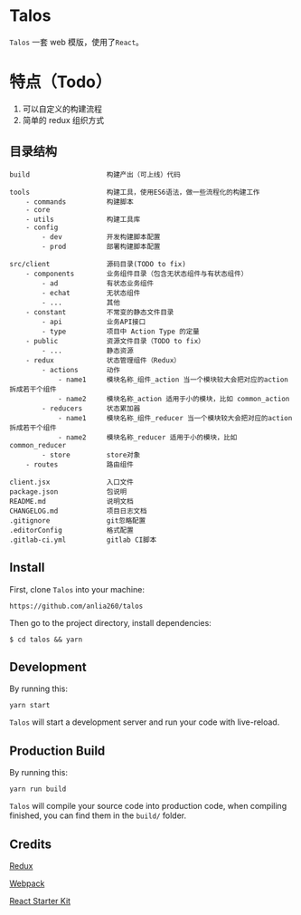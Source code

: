 # Talos

`Talos` 一套 web 模版，使用了`React`。

# 特点（Todo）

1. 可以自定义的构建流程
2. 简单的 redux 组织方式

## 目录结构

```
build                   构建产出（可上线）代码

tools                   构建工具，使用ES6语法，做一些流程化的构建工作
    - commands          构建脚本
    - core
    - utils             构建工具库
    - config
        - dev           开发构建脚本配置
        - prod          部署构建脚本配置

src/client              源码目录(TODO to fix)
    - components        业务组件目录（包含无状态组件与有状态组件）
        - ad            有状态业务组件
        - echat         无状态组件
        - ...           其他
    - constant          不常变的静态文件目录
        - api           业务API接口
        - type          项目中 Action Type 的定量
    - public            资源文件目录（TODO to fix）
        - ...           静态资源
    - redux             状态管理组件（Redux）
        - actions       动作
            - name1     模块名称_组件_action 当一个模块较大会把对应的action拆成若干个组件
            - name2     模块名称_action 适用于小的模块，比如 common_action
        - reducers      状态累加器
            - name1     模块名称_组件_reducer 当一个模块较大会把对应的action拆成若干个组件
            - name2     模块名称_reducer 适用于小的模块，比如 common_reducer
        - store         store对象
    - routes            路由组件

client.jsx              入口文件
package.json            包说明
README.md               说明文档
CHANGELOG.md            项目日志文档
.gitignore              git忽略配置
.editorConfig           格式配置
.gitlab-ci.yml          gitlab CI脚本
```

## Install

First, clone `Talos` into your machine:

```
https://github.com/anlia260/talos
```

Then go to the project directory, install dependencies:

```
$ cd talos && yarn
```

## Development

By running this:

```
yarn start
```

`Talos` will start a development server and run your code with live-reload.

## Production Build

By running this:

```
yarn run build
```

`Talos` will compile your source code into production code, when compiling finished, you can find them in the `build/` folder.

## Credits

[Redux](https://github.com/reactjs/redux)

[Webpack](https://github.com/webpack/webpack)

[React Starter Kit](https://github.com/kriasoft/react-starter-kit)
